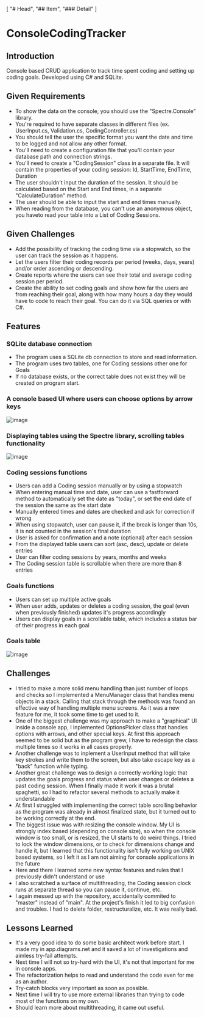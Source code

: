 [
    "# Head",
    "## Item",
    "### Detail"
]

# ConsoleCodingTracker

## Introduction

Console based CRUD application to track time spent coding and setting up coding
 goals.
Developed using C# and SQLite.

## Given Requirements

* To show the data on the console, you should use the "Spectre.Console" library.
* You're required to have separate classes in different files (ex. UserInput.cs,
 Validation.cs, CodingController.cs)
* You should tell the user the specific format you want the date and time
to be logged and not allow any other format.
* You'll need to create a configuration file that you'll contain your database
path and connection strings.
* You'll need to create a "CodingSession" class in a separate file. It will
contain the properties of your coding session: Id, StartTime, EndTime, Duration
* The user shouldn't input the duration of the session. It should be calculated
based on the Start and End times, in a separate "CalculateDuration" method.
* The user should be able to input the start and end times manually.
* When reading from the database, you can't use an anonymous object,
you haveto read your table into a List of Coding Sessions.

## Given Challenges

* Add the possibility of tracking the coding time via a stopwatch,
so the user can track the session as it happens.
* Let the users filter their coding records per period (weeks, days, years)
and/or order ascending or descending.
* Create reports where the users can see their total and average coding
session per period.
* Create the ability to set coding goals and show how far the users are
from reaching their goal, along with how many hours a day they would
have to code to reach their goal. You can do it via SQL queries or with C#.

## Features

### SQLite database connection

* The program uses a SQLite db connection to store and read information.
* The program uses two tables, one for Coding sessions other one for Goals
* If no database exists, or the correct table does not exist
they will be created on program start.

### A console based UI where users can choose options by arrow keys

![image](https://github.com/czerviik/CodeReviews.Console.CodingTracker/assets/137193704/b7c90135-42b4-45ee-8f86-9dfd92646122>)

### Displaying tables using the Spectre library, scrolling tables functionality

![image](https://github.com/czerviik/CodeReviews.Console.CodingTracker/assets/137193704/1cf462a4-16a2-42f6-a811-c602da86fcbf>)
  
### Coding sessions functions

* Users can add a Coding session manually or by using a stopwatch
* When entering manual time and date, user can use a fastforward method
to automatically set the date as "today", or set the end date
of the session the same as the start date
* Manually entered times and dates are checked and ask for
correction if wrong
* When using stopwatch, user can pause it, if the break is longer than 10s,
it is not counted in the session's final duration
* User is asked for confirmation and a note (optional) after each session
* From the displayed table users can sort (asc, desc), update or delete entries
* User can filter coding sessions by years, months and weeks
* The Coding session table is scrollable when there are more than 8 entries

### Goals functions

* Users can set up multiple active goals
* When user adds, updates or deletes a coding session, the goal
(even when previously finished) updates it's progress accordingly
* Users can display goals in a scrollable table, which includes
a status bar of their progress in each goal

### Goals table

![image](https://github.com/czerviik/CodeReviews.Console.CodingTracker/assets/137193704/be58d5fc-e1a0-4973-8ebb-ed9ed00e00ff>)

## Challenges
* I tried to make a more solid menu handling than just number of loops
and checks so I implemented a MenuManager class that handles menu objects
in a stack. Calling that stack through the methods was found
an effective way of handling multiple menu screens.
As it was a new feature for me, it took some time to get used to it.
* One of the biggest challenge was my approach to make a "graphical" UI
inside a console app, I inplemented OptionsPicker class that handles
options with arrows, and other special keys. At first this approach
seemed to be solid but as the program grew, I have to redesign
the class multiple times so it works in all cases properly.
* Another challenge was to inplement a UserInput method that will take
key strokes and write them to the screen, but also take escape key
as a "back" function while typing.
* Another great challenge was to design a correctly working logic
that updates the goals progress and status when user changes or deletes
a past coding session. When I finally made it work it was a brutal spaghetti,
so I had to refactor several methods to actually make it understandable
* At first I struggled with implementing the correct table scrolling
behavior as the program was already in almost finalized state,
but it turned out to be working correctly at the end.
* The biggest issue was with resizing the console window. My UI is strongly
index based (depending on console size), so when the console window
is too small, or is resized, the UI starts to do weird things. I tried
to lock the window dimensions, or to check for dimensions change
and handle it, but I learned that this functionality isn't fully
working on UNIX based systems, so I left it as I am not aiming
for console applications in the future
* Here and there I learned some new syntax features and rules that
I previously didn't understand or use
* I also scratched a surface of multithreading, the Coding session clock
runs at separate thread so you can pause it, continue, etc.
* I again messed up with the repository, accidentally commited to "master"
instead of "main". At the project's finish it led to big confusion
and troubles. I had to delete folder, restructuralize, etc.
It was really bad.

## Lessons Learned

* It's a very good idea to do some basic architect work before start.
I made my in app.diagrams.net and it saved a lot of investigations
and aimless try-fail attempts.
* Next time I will not so try-hard with the UI, it's not that important
for me in console apps.
* The refactorization helps to read and understand the code even
for me as an author.
* Try-catch blocks very important as soon as possible.
* Next time I will try to use more external libraries than trying
to code most of the functions on my own.
* Should learn more about multithreading, it came out useful.
